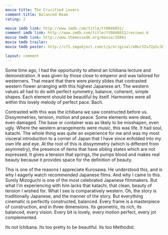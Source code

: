 ```yaml
---
movie title: The Crucified Lovers
comment title: Balanced Beam
rating: 2

movie imdb link: http://www.imdb.com/title/tt0046851/
comment imdb link: http://www.imdb.com/title/tt0046851/reviews-6
movie tmdb link: http://www.themoviedb.org/movie/35861
movie tmdb trailer: 
movie tmdb poster: http://cf2.imgobject.com/t/p/original/eMur2Zu72pSc3EDVeU8B3bsly8e.jpg

layout: comment
---
```


Some time ago, I had the opportunity to attend an Ichibana lecture and demonstration. It was given by those close to emperor and was tailored for westerners. That meant that there were plenty slides that contrasted western flower arranging with this highest Japanese art. The western values all had to do with perfect symmetry, balance, coherent, simple shapes. Each element should be beautiful by itself. Harmonies were all within this lovely melody of perfect pace. Bach.

Contrasted with this was the Ichibana we saw constructed before us. Dissymmetries, tension, motion and peace. Some elements were dead, even damaged. The base or container was as likely to be misshapen, even ugly. Where the western arrangements were music, this was life. It had soul, katachi. The whole thing was quite an experience for me and was my most visceral introduction to a corner of Japan that I have since enfolded into my own life and eye. At the root of this is dissymmetry (which is different from asymmetry), the presence of items that have sibling states which are not expressed. It gives a tension that springs, the pumps blood and makes real beauty because it provides space for the definition of beauty.

This is one of the reasons I appreciate Kurosawa. He understood this, and is why I eagerly watch recommended Japanese films. And why I came to this. Surely Mizoguchi is one of the most celebrated Japanese filmmakers. But what I'm experiencing with him lacks that katachi, that clean, beauty of tension I wished for. What I see is comparatively western. Oh, the story is traditionally Japanese, and the manner of the story. But everything cinematic is perfectly constructed, balanced. Every frame is a masterpiece of construction, and in three dimensions. Its geometric, its rich, its balanced, every vision. Every bit is lovely, every motion perfect, every jot complemented.

Its not Ichibana. Its too pretty to be beautiful. Its too Methodist.